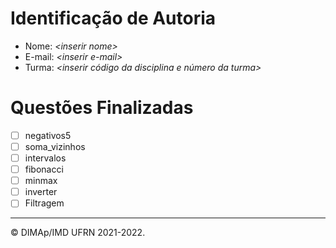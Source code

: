# Identificação de Autoria

- Nome: *\<inserir nome>*
- E-mail: *\<inserir e-mail>*
- Turma: *\<inserir código da disciplina e número da turma>*

# Questões Finalizadas

- [ ] negativos5
- [ ] soma_vizinhos
- [ ] intervalos
- [ ] fibonacci
- [ ] minmax
- [ ] inverter
- [ ] Filtragem

--------
&copy; DIMAp/IMD UFRN 2021-2022.
